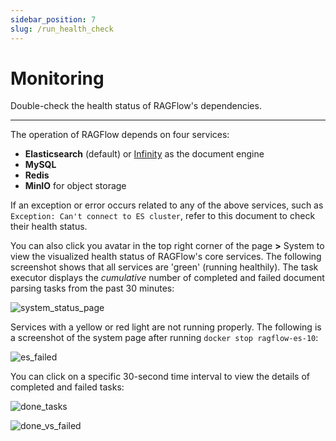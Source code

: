 ```yaml
---
sidebar_position: 7
slug: /run_health_check
---
```


# Monitoring

Double-check the health status of RAGFlow's dependencies.

---

The operation of RAGFlow depends on four services:

- **Elasticsearch** (default) or [Infinity](https://github.com/infiniflow/infinity) as the document engine
- **MySQL**
- **Redis**
- **MinIO** for object storage

If an exception or error occurs related to any of the above services, such as `Exception: Can't connect to ES cluster`, refer to this document to check their health status.

You can also click you avatar in the top right corner of the page **>** System to view the visualized health status of RAGFlow's core services. The following screenshot shows that all services are 'green' (running healthily). The task executor displays the *cumulative* number of completed and failed document parsing tasks from the past 30 minutes:

![system_status_page](https://github.com/user-attachments/assets/b0c1a11e-93e3-4947-b17a-1bfb4cdab6e4)

Services with a yellow or red light are not running properly. The following is a screenshot of the system page after running `docker stop ragflow-es-10`:

![es_failed](https://github.com/user-attachments/assets/06056540-49f5-48bf-9cc9-a7086bc75790)

You can click on a specific 30-second time interval to view the details of completed and failed tasks:

![done_tasks](https://github.com/user-attachments/assets/49b25ec4-03af-48cf-b2e5-c892f6eaa261)

![done_vs_failed](https://github.com/user-attachments/assets/eaa928d0-a31c-4072-adea-046091e04599)
